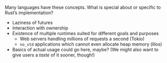 Many languages have these concepts. What is special about or specific to Rust’s implementation?

- Laziness of futures
- Interaction with ownership
- Existence of multiple runtimes suited for different goals and purposes
    - Web servers handling millions of requests a second (Tokio)
    - `no_std` applications which cannot even allocate heap memory (lilos)
- Basics of actual usage could go here, maybe? (We might also want to give users a *taste* of it sooner, though!)
